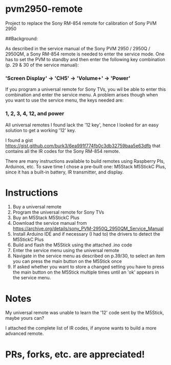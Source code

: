 # pvm2950-remote
Project to replace the Sony RM-854 remote for calibration of Sony PVM 2950

##Background:

As described in the service manual of the Sony PVM 2950 / 2950Q / 2950QM, a Sony RM-854 remote is needed to enter the service mode. One has to set the PVM to standby and then enter the following key combination (p. 29 & 30 of the service manual):
### 'Screen Display' -> 'CH5' -> 'Volume+' -> 'Power'

If you program a universal remote for Sony TVs, you wil be able to enter this combination and enter the service menu.
A problem arises though when you want to use the service menu, the keys needed are:

### 1, 2, 3, 4, 12, and power

All universal remotes I found lack the '12 key', hence I looked for an easy solution to get a working '12' key.

I found a gist https://gist.github.com/burk3/6ea991f774fb0c3db32759baa5e63dfb that contains all the IR codes for the Sony RM-854 remote.

There are many instructions available to build remotes using Raspberry PIs, Arduinos, etc. To save time I chose a pre-built one:
M5Stack M5StickC Plus, since it has a built-in battery, IR transmitter, and display.

# Instructions
1. Buy a universal remote
2. Program the universal remote for Sony TVs
3. Buy an M5Stack M5StickC Plus
4. Download the service manual from https://archive.org/details/sony_PVM-2950Q_2950QM_Service_Manual
5. Install Arduino IDE and if necessary (I had to) the drivers to detect the M5StickC Plus
6. Build and flash the M5Stick using the attached .ino code
7. Enter the service menu using the universal remote
8. Navigate in the service menu as described on p.39/30, to select an item you can press the main button on the M5Stick once
9. If asked whether you want to store a changed setting you have to press the main button on the M5Stick multiple times until an 'ok' appears in the service menu.

# Notes
My universal remote was unable to learn the '12' code sent by the M5Stick, maybe yours can?

I attached the complete list of IR codes, if anyone wants to build a more advanced remote.

# PRs, forks, etc. are appreciated!